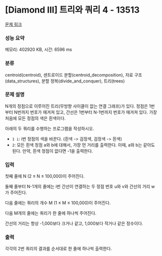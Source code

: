 # [Diamond III] 트리와 쿼리 4 - 13513 

[문제 링크](https://www.acmicpc.net/problem/13513) 

### 성능 요약

메모리: 402920 KB, 시간: 6596 ms

### 분류

centroid(centroid), 센트로이드 분할(centroid_decomposition), 자료 구조(data_structures), 분할 정복(divide_and_conquer), 트리(trees)

### 문제 설명

<p>N개의 정점으로 이루어진 트리(무방향 사이클이 없는 연결 그래프)가 있다. 정점은 1번부터 N번까지 번호가 매겨져 있고, 간선은 1번부터 N-1번까지 번호가 매겨져 있다. 가장 처음에 모든 정점의 색은 흰색이다.</p>

<p>아래의 두 쿼리를 수행하는 프로그램을 작성하시오.</p>

<ul>
	<li><code>1 i</code>: i번 정점의 색을 바꾼다. (흰색 -> 검정색, 검정색 -> 흰색)</li>
	<li><code>2</code>: 모든 흰색 정점 a와 b에 대해서, 가장 먼 거리를 출력한다. 이때, a와 b는 같아도 된다. 만약, 흰색 정점이 없다면 -1을 출력한다.</li>
</ul>

### 입력 

 <p>첫째 줄에 N (2 ≤ N ≤ 100,000)이 주어진다.</p>

<p>둘째 줄부터 N-1개의 줄에는 i번 간선이 연결하는 두 정점 번호 u와 v와 간선의 거리 w가 주어진다.</p>

<p>다음 줄에는 쿼리의 개수 M (1 ≤ M ≤ 100,000)이 주어진다.</p>

<p>다음 M개의 줄에는 쿼리가 한 줄에 하나씩 주어진다.</p>

<p>간선의 거리는 항상 -1,000보다 크거나 같고, 1,000보다 작거나 같은 정수이다.</p>

### 출력 

 <p>각각의 2번 쿼리의 결과를 순서대로 한 줄에 하나씩 출력한다.</p>

